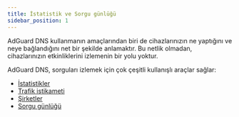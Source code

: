 ```yaml
---
title: İstatistik ve Sorgu günlüğü
sidebar_position: 1
---
```


AdGuard DNS kullanmanın amaçlarından biri de cihazlarınızın ne yaptığını ve neye bağlandığını net bir şekilde anlamaktır. Bu netlik olmadan, cihazlarınızın etkinliklerini izlemenin bir yolu yoktur.

AdGuard DNS, sorguları izlemek için çok çeşitli kullanışlı araçlar sağlar:

- [İstatistikler](/private-dns/statistics-and-log/statistics.md)
- [Trafik istikameti](/private-dns/statistics-and-log/traffic-destination.md)
- [Şirketler](/private-dns/statistics-and-log/companies.md)
- [Sorgu günlüğü](/private-dns/statistics-and-log/query-log.md)
